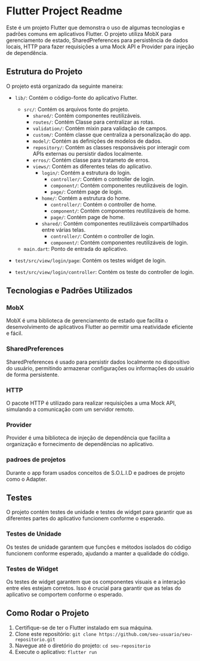 # Flutter Project Readme

Este é um projeto Flutter que demonstra o uso de algumas tecnologias e padrões comuns em aplicativos Flutter. O projeto utiliza MobX para gerenciamento de estado, SharedPreferences para persistência de dados locais, HTTP para fazer requisições a uma Mock API e Provider para injeção de dependência.

## Estrutura do Projeto

O projeto está organizado da seguinte maneira:

- `lib/`: Contém o código-fonte do aplicativo Flutter.
  - `src/`: Contém os arquivos fonte do projeto.
    - `shared/`: Contém componentes reutilizáveis.
     - `routes/`: Contém Classe para centralizar as rotas.
     - `validation/`: Contém mixin para validação de campos. 
    - `custom/`: Contém classe que centraliza a personalização do app.
    - `model/`: Contém as definições de modelos de dados.
    - `repository/`: Contém as classes responsáveis por interagir com APIs externas ou persistir dados localmente.
    - `erros/`: Contém classe para tratameto de erros.
    - `views/`: Contém as diferentes telas do aplicativo.
      - `login/`: Contém a estrutura do login.
         - `controller/`: Contém o controller de login.
         - `component/`: Contém componentes reutilizáveis de login.
         - `page/`: Contém page de login.
      - `home/`: Contém a estrutura do home.
         - `controller/`: Contém o controller de home.
         - `component/`: Contém componentes reutilizáveis de home.
         - `page/`: Contém page de home.
      - `shared/`: Contém componentes reutilizáveis compartilhados entre várias telas.
         - `controller/`: Contém o controller de login.
         - `component/`: Contém componentes reutilizáveis de login.
  - `main.dart`: Ponto de entrada do aplicativo.

- `test/src/view/login/page`: Contém os testes widget de login.
- `test/src/view/login/controller`: Contém os teste do controller de login.

## Tecnologias e Padrões Utilizados

### MobX

MobX é uma biblioteca de gerenciamento de estado que facilita o desenvolvimento de aplicativos Flutter ao permitir uma reatividade eficiente e fácil.

### SharedPreferences

SharedPreferences é usado para persistir dados localmente no dispositivo do usuário, permitindo armazenar configurações ou informações do usuário de forma persistente.

### HTTP

O pacote HTTP é utilizado para realizar requisições a uma Mock API, simulando a comunicação com um servidor remoto.

### Provider

Provider é uma biblioteca de injeção de dependência que facilita a organização e fornecimento de dependências no aplicativo.
### padroes de projetos
Durante o app foram usados conceitos de S.O.L.I.D  e padroes de projeto como o Adapter.



## Testes

O projeto contém testes de unidade e testes de widget para garantir que as diferentes partes do aplicativo funcionem conforme o esperado.

### Testes de Unidade

Os testes de unidade garantem que funções e métodos isolados do código funcionem conforme esperado, ajudando a manter a qualidade do código.

### Testes de Widget

Os testes de widget garantem que os componentes visuais e a interação entre eles estejam corretos. Isso é crucial para garantir que as telas do aplicativo se comportem conforme o esperado.

## Como Rodar o Projeto

1. Certifique-se de ter o Flutter instalado em sua máquina.
2. Clone este repositório: `git clone https://github.com/seu-usuario/seu-repositorio.git`
3. Navegue até o diretório do projeto: `cd seu-repositorio`
4. Execute o aplicativo: `flutter run`
